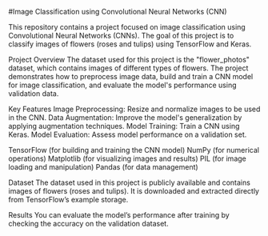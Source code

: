 #Image Classification using Convolutional Neural Networks (CNN)

This repository contains a project focused on image classification using Convolutional Neural Networks (CNNs). The goal of this project is to classify images of flowers (roses and tulips) using TensorFlow and Keras.

Project Overview
The dataset used for this project is the "flower_photos" dataset, which contains images of different types of flowers. The project demonstrates how to preprocess image data, build and train a CNN model for image classification, and evaluate the model's performance using validation data.

Key Features
Image Preprocessing: Resize and normalize images to be used in the CNN.
Data Augmentation: Improve the model's generalization by applying augmentation techniques.
Model Training: Train a CNN using Keras.
Model Evaluation: Assess model performance on a validation set.

TensorFlow (for building and training the CNN model)
NumPy (for numerical operations)
Matplotlib (for visualizing images and results)
PIL (for image loading and manipulation)
Pandas (for data management)

Dataset
The dataset used in this project is publicly available and contains images of flowers (roses and tulips). It is downloaded and extracted directly from TensorFlow’s example storage.

Results
You can evaluate the model’s performance after training by checking the accuracy on the validation dataset.
